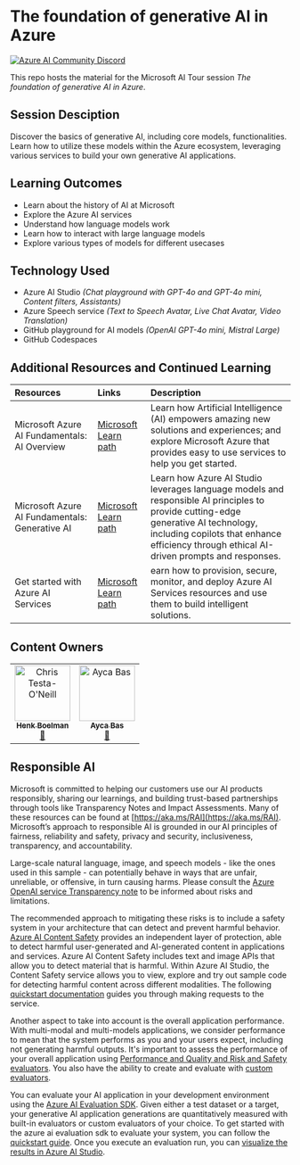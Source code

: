 # The foundation of generative AI in Azure
[![Azure AI Community Discord](
https://dcbadge.vercel.app/api/server/ByRwuEEgH4)](https://discord.com/invite/ByRwuEEgH4?WT.mc_id=aiml-00001-leestott)

This repo hosts the material for the Microsoft AI Tour session *The foundation of generative AI in Azure*.

## Session Desciption

Discover the basics of generative AI, including core models, functionalities. Learn how to utilize these models within the Azure ecosystem, leveraging various services to build your own generative AI applications.

## Learning Outcomes

* Learn about the history of AI at Microsoft
* Explore the Azure AI services
* Understand how language models work
* Learn how to interact with large language models
* Explore various types of models for different usecases

## Technology Used

* Azure AI Studio *(Chat playground with GPT-4o and GPT-4o mini, Content filters, Assistants)*
* Azure Speech service *(Text to Speech Avatar, Live Chat Avatar, Video Translation)*
* GitHub playground for AI models *(OpenAI GPT-4o mini, Mistral Large)*
* GitHub Codespaces

## Additional Resources and Continued Learning

| Resources          | Links                             | Description        |
|:-------------------|:----------------------------------|:-------------------|
Microsoft Azure AI Fundamentals: AI Overview | [Microsoft Learn path](https://learn.microsoft.com/en-us/training/paths/get-started-with-artificial-intelligence-on-azure/) | Learn how Artificial Intelligence (AI) empowers amazing new solutions and experiences; and explore Microsoft Azure that provides easy to use services to help you get started.  
| Microsoft Azure AI Fundamentals: Generative AI | [Microsoft Learn path](https://learn.microsoft.com/en-us/training/paths/introduction-generative-ai/) | Learn how Azure AI Studio leverages language models and responsible AI principles to provide cutting-edge generative AI technology, including copilots that enhance efficiency through ethical AI-driven prompts and responses. |
| Get started with Azure AI Services | [Microsoft Learn path](https://learn.microsoft.com/en-us/training/paths/get-started-azure-ai/) | earn how to provision, secure, monitor, and deploy Azure AI Services resources and use them to build intelligent solutions. |

## Content Owners

<table>
<tr>
    <td align="center"><a href="http://learnanalytics.microsoft.com">
        <img src="https://github.com/hnky.png" width="100px;" alt="Chris Testa-O'Neill
"/><br />
        <sub><b>Henk Boelman
</b></sub></a><br />
            <a href="https://github.com/hnky" title="talk">📢</a> 
    </td>
        <td align="center"><a href="http://learnanalytics.microsoft.com">
        <img src="https://github.com/aycabas.png" width="100px"    alt="Ayca Bas"/><br />
        <sub><b>Ayca Bas</b></sub></a>
        <br />
        <a href="https://github.com/aycabas" title="talk">📢</a> 
    </td>
</tr></table>

## Responsible AI

Microsoft is committed to helping our customers use our AI products responsibly, sharing our learnings, and building trust-based partnerships through tools like Transparency Notes and Impact Assessments. Many of these resources can be found at [https://aka.ms/RAI](https://aka.ms/RAI).
Microsoft’s approach to responsible AI is grounded in our AI principles of fairness, reliability and safety, privacy and security, inclusiveness, transparency, and accountability.

Large-scale natural language, image, and speech models - like the ones used in this sample - can potentially behave in ways that are unfair, unreliable, or offensive, in turn causing harms. Please consult the [Azure OpenAI service Transparency note](https://learn.microsoft.com/legal/cognitive-services/openai/transparency-note?tabs=text) to be informed about risks and limitations.

The recommended approach to mitigating these risks is to include a safety system in your architecture that can detect and prevent harmful behavior. [Azure AI Content Safety](https://learn.microsoft.com/azure/ai-services/content-safety/overview) provides an independent layer of protection, able to detect harmful user-generated and AI-generated content in applications and services. Azure AI Content Safety includes text and image APIs that allow you to detect material that is harmful. Within Azure AI Studio, the Content Safety service allows you to view, explore and try out sample code for detecting harmful content across different modalities. The following [quickstart documentation](https://learn.microsoft.com/azure/ai-services/content-safety/quickstart-text?tabs=visual-studio%2Clinux&pivots=programming-language-rest) guides you through making requests to the service.

Another aspect to take into account is the overall application performance. With multi-modal and multi-models applications, we consider performance to mean that the system performs as you and your users expect, including not generating harmful outputs. It's important to assess the performance of your overall application using [Performance and Quality and Risk and Safety evaluators](https://learn.microsoft.com/azure/ai-studio/concepts/evaluation-metrics-built-in). You also have the ability to create and evaluate with [custom evaluators](https://learn.microsoft.com/azure/ai-studio/how-to/develop/evaluate-sdk#custom-evaluators).

You can evaluate your AI application in your development environment using the [Azure AI Evaluation SDK](https://microsoft.github.io/promptflow/index.html). Given either a test dataset or a target, your generative AI application generations are quantitatively measured with built-in evaluators or custom evaluators of your choice. To get started with the azure ai evaluation sdk to evaluate your system, you can follow the [quickstart guide](https://learn.microsoft.com/azure/ai-studio/how-to/develop/flow-evaluate-sdk). Once you execute an evaluation run, you can [visualize the results in Azure AI Studio](https://learn.microsoft.com/azure/ai-studio/how-to/evaluate-flow-results).

